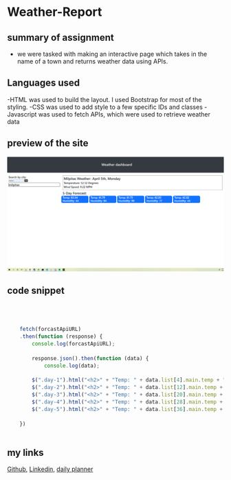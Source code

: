 # Weather-Report

## summary of assignment
- we were tasked with making an interactive page which takes in the name of a town and returns weather data using APIs.

## Languages used
-HTML was used to build the layout. I used Bootstrap for most of the styling.
-CSS was used to add style to a few specific IDs and classes
-Javascript was used to fetch APIs, which were used to retrieve weather data

## preview of the site

![image](weather.png)

## code snippet
```javascript



    fetch(forcastApiURL)
    .then(function (response) {
        console.log(forcastApiURL);
        
        response.json().then(function (data) {
            console.log(data); 

        $(".day-1").html("<h2>" + "Temp: " + data.list[4].main.temp + " Humidity: " + data.list[4].main.humidity)
        $(".day-2").html("<h2>" + "Temp: " + data.list[12].main.temp + " Humidity: " + data.list[1].main.humidity)
        $(".day-3").html("<h2>" + "Temp: " + data.list[20].main.temp + " Humidity: " + data.list[2].main.humidity)
        $(".day-4").html("<h2>" + "Temp: " + data.list[28].main.temp + " Humidity: " + data.list[3].main.humidity)
        $(".day-5").html("<h2>" + "Temp: " + data.list[36].main.temp + " Humidity: " + data.list[4].main.humidity)
        
    })
        
```

## my links
[Github](https://github.com/SerenaChandler),
[Linkedin](https://www.linkedin.com/in/serena-chandler-b62a39204/),
[daily planner](https://serenachandler.github.io/DailyPlanner/)